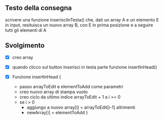 ## Testo della consegna

scrivere una funzione inserisciInTesta() che, dati un array A e un elemento E in input, resituisca un nuovo array B, con E in prima posizione e a seguire tutti gli elementi di A

## Svolgimento

- [x] creo array
- [x] quando clicco sul button Inserisci in testa parte funzione insertInHead()

- [x] Funzione insertInHead {
    - passo arrayToEdit e elementToAdd come parametri
    - creo nuovo array di stampa vuoto
    - creo ciclo da ultimo indice arrayToEdit + 1 a i >= 0
    - se i > 0
        - aggiungo a nuovo array[i] = arrayToEdit[i-1]
    altrimenti
        - newArray[i] = elementToAdd
}